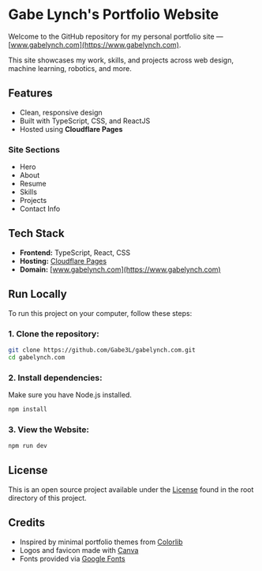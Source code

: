 # Gabe Lynch's Portfolio Website

Welcome to the GitHub repository for my personal portfolio site — [www.gabelynch.com](https://www.gabelynch.com). 

This site showcases my work, skills, and projects across web design, machine learning, robotics, and more.

## Features

- Clean, responsive design
- Built with TypeScript, CSS, and ReactJS
- Hosted using **Cloudflare Pages**

### Site Sections
  - Hero
  - About
  - Resume
  - Skills
  - Projects
  - Contact Info

## Tech Stack

- **Frontend:** TypeScript, React, CSS
- **Hosting:** [Cloudflare Pages](https://pages.cloudflare.com/)
- **Domain:** [www.gabelynch.com](https://www.gabelynch.com)

## Run Locally

To run this project on your computer, follow these steps:

### 1. Clone the repository:
```bash
git clone https://github.com/Gabe3L/gabelynch.com.git
cd gabelynch.com
```

### 2. Install dependencies:
Make sure you have Node.js installed.

```bash
npm install
```

### 3. View the Website:
```bash
npm run dev
```

## License

This is an open source project available under the [License](LICENSE) found in the root directory of this project.

## Credits

- Inspired by minimal portfolio themes from [Colorlib](https://colorlib.com/)
- Logos and favicon made with [Canva](https://www.canva.com/)
- Fonts provided via [Google Fonts](https://fonts.google.com)